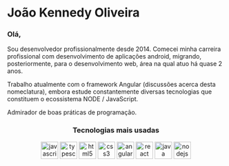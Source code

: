 # João Kennedy Oliveira

### Olá,

Sou desenvolvedor profissionalmente desde 2014. Comecei minha carreira profissional com desenvolvimento de aplicações android, migrando, posteriormente, para o desenvolvimento web, área na qual atuo há quase 2 anos.

Trabalho atualmente com o framework Angular (discussões acerca desta nomeclatura), embora estude constantemente diversas tecnologias que constituem o ecossistema NODE / JavaScript.

Admirador de boas práticas de programação.

<h3 align="center">Tecnologias mais usadas</h3>
<p align="center">    
    <img src="https://devicons.github.io/devicon/devicon.git/icons/javascript/javascript-original.svg" alt="javascript" width="40" height="40"/>    
    <img src="https://devicons.github.io/devicon/devicon.git/icons/typescript/typescript-original.svg" alt="typescript" width="40" height="40"/>
    <img src="https://devicons.github.io/devicon/devicon.git/icons/html5/html5-original-wordmark.svg" alt="html5" width="40" height="40"/>    
    <img src="https://devicons.github.io/devicon/devicon.git/icons/css3/css3-original-wordmark.svg" alt="css3" width="40" height="40"/>
    <img src="https://devicons.github.io/devicon/devicon.git/icons/angularjs/angularjs-original.svg" alt="angularjs" width="40" height="40"/>        
    <img src="https://devicons.github.io/devicon/devicon.git/icons/react/react-original-wordmark.svg" alt="react" width="40" height="40"/>        
    <img src="https://devicons.github.io/devicon/devicon.git/icons/java/java-original-wordmark.svg" alt="java" width="40" height="40"/>        
    <img src="https://devicons.github.io/devicon/devicon.git/icons/nodejs/nodejs-original-wordmark.svg" alt="nodejs" width="40" height="40"/>                            
</p>